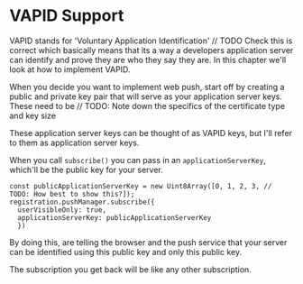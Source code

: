 # VAPID Support

VAPID stands for 'Voluntary Application Identification' // TODO Check this is correct
which basically means that its a way a developers application
server can identify and prove they are who they say they are. In this chapter
we'll look at how to implement VAPID.

When you decide you want to implement web push, start off by creating
a public and private key pair that will serve as your application server keys.
These need to be // TODO: Note down the specifics of the certificate type and key size

These application server keys can be thought of as VAPID keys, but I'll refer
to them as application server keys.

When you call `subscribe()` you can pass in an `applicationServerKey`,
which'll be the public key for your server.

    const publicApplicationServerKey = new Uint8Array([0, 1, 2, 3, // TODO: How best to show this?]);
    registration.pushManager.subscribe({
      userVisibleOnly: true,
      applicationServerKey: publicApplicationServerKey
      })

By doing this, are telling the browser and the push service that your
server can be identified using this public key and only this public key.

The subscription you get back will be like any other subscription.
